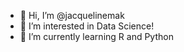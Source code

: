 - 👋 Hi, I’m @jacquelinemak
- 👀 I’m interested in Data Science!
- 🌱 I’m currently learning R and Python


<!---
jacquelinemak/jacquelinemak is a ✨ special ✨ repository because its `README.md` (this file) appears on your GitHub profile.
You can click the Preview link to take a look at your changes.
--->
